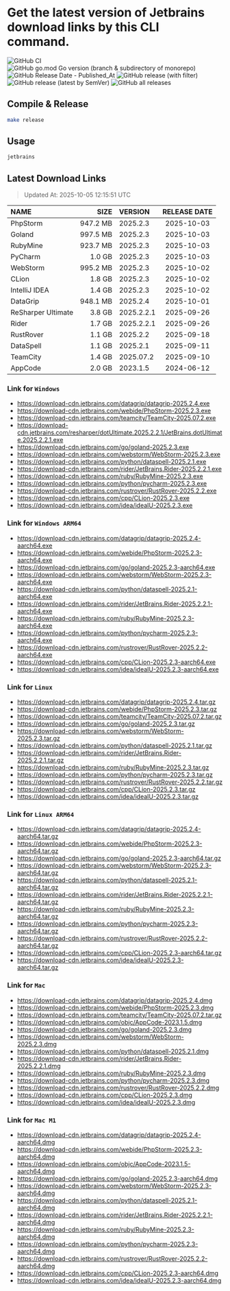 # Get the latest version of Jetbrains download links by this CLI command.

![GitHub CI](https://github.com/designinlife/jetbrains/actions/workflows/ci.yml/badge.svg)
![GitHub go.mod Go version (branch & subdirectory of monorepo)](https://img.shields.io/github/go-mod/go-version/designinlife/jetbrains/master)
![GitHub Release Date - Published_At](https://img.shields.io/github/release-date/designinlife/jetbrains)
![GitHub release (with filter)](https://img.shields.io/github/v/release/designinlife/jetbrains)
![GitHub release (latest by SemVer)](https://img.shields.io/github/downloads/designinlife/jetbrains/v1.1.12/total)
![GitHub all releases](https://img.shields.io/github/downloads/designinlife/jetbrains/total)

## Compile & Release

```bash
make release
```

## Usage

```bash
jetbrains
```

## Latest Download Links

> Updated At: 2025-10-05 12:15:51 UTC

| NAME | SIZE | VERSION | RELEASE DATE |
| :-- | --: | :-- | :--: |
| PhpStorm | 947.2 MB | 2025.2.3 | 2025-10-03 |
| Goland | 997.5 MB | 2025.2.3 | 2025-10-03 |
| RubyMine | 923.7 MB | 2025.2.3 | 2025-10-03 |
| PyCharm | 1.0 GB | 2025.2.3 | 2025-10-03 |
| WebStorm | 995.2 MB | 2025.2.3 | 2025-10-02 |
| CLion | 1.8 GB | 2025.2.3 | 2025-10-02 |
| IntelliJ IDEA | 1.4 GB | 2025.2.3 | 2025-10-02 |
| DataGrip | 948.1 MB | 2025.2.4 | 2025-10-01 |
| ReSharper Ultimate | 3.8 GB | 2025.2.2.1 | 2025-09-26 |
| Rider | 1.7 GB | 2025.2.2.1 | 2025-09-26 |
| RustRover | 1.1 GB | 2025.2.2 | 2025-09-18 |
| DataSpell | 1.1 GB | 2025.2.1 | 2025-09-11 |
| TeamCity | 1.4 GB | 2025.07.2 | 2025-09-10 |
| AppCode | 2.0 GB | 2023.1.5 | 2024-06-12 |

### Link for `Windows`

* <https://download-cdn.jetbrains.com/datagrip/datagrip-2025.2.4.exe>
* <https://download-cdn.jetbrains.com/webide/PhpStorm-2025.2.3.exe>
* <https://download-cdn.jetbrains.com/teamcity/TeamCity-2025.07.2.exe>
* <https://download-cdn.jetbrains.com/resharper/dotUltimate.2025.2.2.1/JetBrains.dotUltimate.2025.2.2.1.exe>
* <https://download-cdn.jetbrains.com/go/goland-2025.2.3.exe>
* <https://download-cdn.jetbrains.com/webstorm/WebStorm-2025.2.3.exe>
* <https://download-cdn.jetbrains.com/python/dataspell-2025.2.1.exe>
* <https://download-cdn.jetbrains.com/rider/JetBrains.Rider-2025.2.2.1.exe>
* <https://download-cdn.jetbrains.com/ruby/RubyMine-2025.2.3.exe>
* <https://download-cdn.jetbrains.com/python/pycharm-2025.2.3.exe>
* <https://download-cdn.jetbrains.com/rustrover/RustRover-2025.2.2.exe>
* <https://download-cdn.jetbrains.com/cpp/CLion-2025.2.3.exe>
* <https://download-cdn.jetbrains.com/idea/ideaIU-2025.2.3.exe>

### Link for `Windows ARM64`

* <https://download-cdn.jetbrains.com/datagrip/datagrip-2025.2.4-aarch64.exe>
* <https://download-cdn.jetbrains.com/webide/PhpStorm-2025.2.3-aarch64.exe>
* <https://download-cdn.jetbrains.com/go/goland-2025.2.3-aarch64.exe>
* <https://download-cdn.jetbrains.com/webstorm/WebStorm-2025.2.3-aarch64.exe>
* <https://download-cdn.jetbrains.com/python/dataspell-2025.2.1-aarch64.exe>
* <https://download-cdn.jetbrains.com/rider/JetBrains.Rider-2025.2.2.1-aarch64.exe>
* <https://download-cdn.jetbrains.com/ruby/RubyMine-2025.2.3-aarch64.exe>
* <https://download-cdn.jetbrains.com/python/pycharm-2025.2.3-aarch64.exe>
* <https://download-cdn.jetbrains.com/rustrover/RustRover-2025.2.2-aarch64.exe>
* <https://download-cdn.jetbrains.com/cpp/CLion-2025.2.3-aarch64.exe>
* <https://download-cdn.jetbrains.com/idea/ideaIU-2025.2.3-aarch64.exe>

### Link for `Linux`

* <https://download-cdn.jetbrains.com/datagrip/datagrip-2025.2.4.tar.gz>
* <https://download-cdn.jetbrains.com/webide/PhpStorm-2025.2.3.tar.gz>
* <https://download-cdn.jetbrains.com/teamcity/TeamCity-2025.07.2.tar.gz>
* <https://download-cdn.jetbrains.com/go/goland-2025.2.3.tar.gz>
* <https://download-cdn.jetbrains.com/webstorm/WebStorm-2025.2.3.tar.gz>
* <https://download-cdn.jetbrains.com/python/dataspell-2025.2.1.tar.gz>
* <https://download-cdn.jetbrains.com/rider/JetBrains.Rider-2025.2.2.1.tar.gz>
* <https://download-cdn.jetbrains.com/ruby/RubyMine-2025.2.3.tar.gz>
* <https://download-cdn.jetbrains.com/python/pycharm-2025.2.3.tar.gz>
* <https://download-cdn.jetbrains.com/rustrover/RustRover-2025.2.2.tar.gz>
* <https://download-cdn.jetbrains.com/cpp/CLion-2025.2.3.tar.gz>
* <https://download-cdn.jetbrains.com/idea/ideaIU-2025.2.3.tar.gz>

### Link for `Linux ARM64`

* <https://download-cdn.jetbrains.com/datagrip/datagrip-2025.2.4-aarch64.tar.gz>
* <https://download-cdn.jetbrains.com/webide/PhpStorm-2025.2.3-aarch64.tar.gz>
* <https://download-cdn.jetbrains.com/go/goland-2025.2.3-aarch64.tar.gz>
* <https://download-cdn.jetbrains.com/webstorm/WebStorm-2025.2.3-aarch64.tar.gz>
* <https://download-cdn.jetbrains.com/python/dataspell-2025.2.1-aarch64.tar.gz>
* <https://download-cdn.jetbrains.com/rider/JetBrains.Rider-2025.2.2.1-aarch64.tar.gz>
* <https://download-cdn.jetbrains.com/ruby/RubyMine-2025.2.3-aarch64.tar.gz>
* <https://download-cdn.jetbrains.com/python/pycharm-2025.2.3-aarch64.tar.gz>
* <https://download-cdn.jetbrains.com/rustrover/RustRover-2025.2.2-aarch64.tar.gz>
* <https://download-cdn.jetbrains.com/cpp/CLion-2025.2.3-aarch64.tar.gz>
* <https://download-cdn.jetbrains.com/idea/ideaIU-2025.2.3-aarch64.tar.gz>

### Link for `Mac`

* <https://download-cdn.jetbrains.com/datagrip/datagrip-2025.2.4.dmg>
* <https://download-cdn.jetbrains.com/webide/PhpStorm-2025.2.3.dmg>
* <https://download-cdn.jetbrains.com/teamcity/TeamCity-2025.07.2.tar.gz>
* <https://download-cdn.jetbrains.com/objc/AppCode-2023.1.5.dmg>
* <https://download-cdn.jetbrains.com/go/goland-2025.2.3.dmg>
* <https://download-cdn.jetbrains.com/webstorm/WebStorm-2025.2.3.dmg>
* <https://download-cdn.jetbrains.com/python/dataspell-2025.2.1.dmg>
* <https://download-cdn.jetbrains.com/rider/JetBrains.Rider-2025.2.2.1.dmg>
* <https://download-cdn.jetbrains.com/ruby/RubyMine-2025.2.3.dmg>
* <https://download-cdn.jetbrains.com/python/pycharm-2025.2.3.dmg>
* <https://download-cdn.jetbrains.com/rustrover/RustRover-2025.2.2.dmg>
* <https://download-cdn.jetbrains.com/cpp/CLion-2025.2.3.dmg>
* <https://download-cdn.jetbrains.com/idea/ideaIU-2025.2.3.dmg>

### Link for `Mac M1`

* <https://download-cdn.jetbrains.com/datagrip/datagrip-2025.2.4-aarch64.dmg>
* <https://download-cdn.jetbrains.com/webide/PhpStorm-2025.2.3-aarch64.dmg>
* <https://download-cdn.jetbrains.com/objc/AppCode-2023.1.5-aarch64.dmg>
* <https://download-cdn.jetbrains.com/go/goland-2025.2.3-aarch64.dmg>
* <https://download-cdn.jetbrains.com/webstorm/WebStorm-2025.2.3-aarch64.dmg>
* <https://download-cdn.jetbrains.com/python/dataspell-2025.2.1-aarch64.dmg>
* <https://download-cdn.jetbrains.com/rider/JetBrains.Rider-2025.2.2.1-aarch64.dmg>
* <https://download-cdn.jetbrains.com/ruby/RubyMine-2025.2.3-aarch64.dmg>
* <https://download-cdn.jetbrains.com/python/pycharm-2025.2.3-aarch64.dmg>
* <https://download-cdn.jetbrains.com/rustrover/RustRover-2025.2.2-aarch64.dmg>
* <https://download-cdn.jetbrains.com/cpp/CLion-2025.2.3-aarch64.dmg>
* <https://download-cdn.jetbrains.com/idea/ideaIU-2025.2.3-aarch64.dmg>

